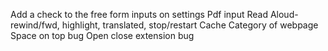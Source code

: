 Add a check to the free form inputs on settings
Pdf input
Read Aloud- rewind/fwd, highlight, translated, stop/restart
Cache
Category of webpage
Space on top bug
Open close extension bug
